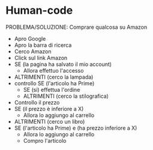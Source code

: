 # Human-code

PROBLEMA/SOLUZIONE: Comprare qualcosa su Amazon
- Apro Google
- Apro la barra di ricerca
- Cerco Amazon
- Click sul link Amazon
- SE (la pagina ha salvato il mio account)
    - Allora effettuo l'accesso
- ALTRIMENTI (cerco la lampada)
- controllo SE (l'articolo ha Prime)
    - SE (si) effettua l'ordine
    - ALTRIMENTI (cerco la stilografica)
- Controllo il prezzo
- SE (il prezzo è inferiore a X)
    - Allora lo aggiungo al carrello
- ALTRIMENTI (cerco un libro)
- SE (l'articolo ha Prime) e (ha prezzo inferiore a X)
    - Allora lo aggiungo al carrello 
    - Compro l'articolo







